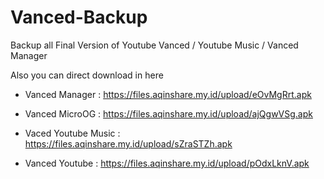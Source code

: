 # Vanced-Backup
Backup all Final Version of Youtube Vanced / Youtube Music / Vanced Manager 

Also you can direct download in here

- Vanced Manager : https://files.aqinshare.my.id/upload/eOvMgRrt.apk

- Vanced MicroOG : https://files.aqinshare.my.id/upload/ajQgwVSg.apk

- Vaced Youtube Music : https://files.aqinshare.my.id/upload/sZraSTZh.apk

- Vanced Youtube  : https://files.aqinshare.my.id/upload/pOdxLknV.apk
